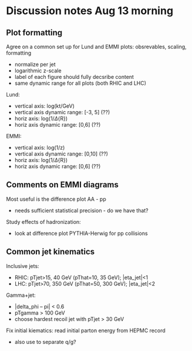 # Discussion notes Aug 13 morning

## Plot formatting

Agree on a common set up for Lund and EMMI plots: obsrevables, scaling, formatting
   * normalize per jet
   * logarithmic z-scale
   * label of each figure should fully decsribe content
   * same dynamic range for all plots (both RHIC and LHC)

Lund: 
   * vertical axis: log(kt/GeV)
   * vertical axis dynamic range: [-3, 5]  (??)
   * horiz axis: log(1/$\Delta${R})
   * horiz axis dynamic range: [0,6] (??)
   
EMMI:
   * vertical axis: log(1/z)
   * vertical axis dynamic range: [0,10] (??)
   * horiz axis: log(1/$\Delta${R})
   * horiz axis dynamic range: [0,6] (??)
   
## Comments on EMMI diagrams

Most useful is the difference plot AA - pp
   * needs sufficient statistical precision - do we have that?
   
Study effects of hadronization: 
   * look at difference plot PYTHIA-Herwig for pp collisions

## Common jet kinematics 

Inclusive jets:
   * RHIC: pTjet>15, 40 GeV (pThat=10, 35 GeV); |eta_jet|<1
   * LHC: pTjet>70, 350 GeV (pThat=50, 300 GeV); |eta_jet|<2

Gamma+jet:
   * |delta_phi – pi| < 0.6
   * pTgamma > 100 GeV
   * choose hardest recoil jet with pTjet > 30 GeV

Fix initial kiematics: read initial parton energy from HEPMC record
   * also use to separate q/g?
   
   

